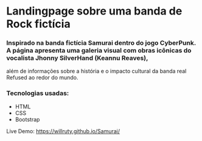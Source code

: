 # Landingpage sobre uma banda de Rock fictícia
###
### Inspirado na banda fictícia Samurai dentro do jogo CyberPunk. A página apresenta uma galeria visual com obras icônicas do vocalista Jhonny SilverHand (Keannu Reaves), 
além de informações sobre a história e o impacto cultural da banda real Refused ao redor do mundo.

### Tecnologias usadas:

- HTML
- CSS
- Bootstrap

Live Demo: https://willruty.github.io/Samurai/
